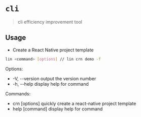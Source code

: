 # `cli`

> cli efficiency improvement tool

## Usage

- Create a React Native project template

```sh
lin <command> [options] // lin crn demo -f
```

Options:

- -V, --version output the version number
- -h, --help display help for command

Commands:

- crn [options] <app-name> quickly create a react-native project template
- help [command] display help for command
